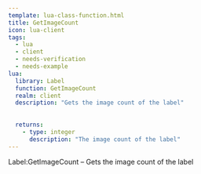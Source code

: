 ```yaml
---
template: lua-class-function.html
title: GetImageCount
icon: lua-client
tags:
  - lua
  - client
  - needs-verification
  - needs-example
lua:
  library: Label
  function: GetImageCount
  realm: client
  description: "Gets the image count of the label"
  
  
  returns:
    - type: integer
      description: "The image count of the label"
---
```


<div class="lua__search__keywords">
Label:GetImageCount &#x2013; Gets the image count of the label
</div>

